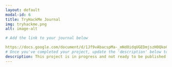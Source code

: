 ```yaml
---
layout: default
modal-id: 6
title: TryHackMe Journal
img: tryhackme.png
alt: image-alt

# Add the link to your journal below

https://docs.google.com/document/d/1Jf9vAbacspMa-_mNd0idqUGEDmjszH0QkoCRD6OxCBI/edit?usp=sharing
# Once you've completed your project, update the 'description' below to this one: Completed 17 TryHackMe rooms, gaining hands-on skills in Linux and Windows fundamentals, log analysis, network troubleshooting with Wireshark, and incident handling with Splunk.
description: This project is in progress and not ready to be published just yet. Please contact me if you'd like a sneak peek. Otherwise, stay tuned!
---
```

